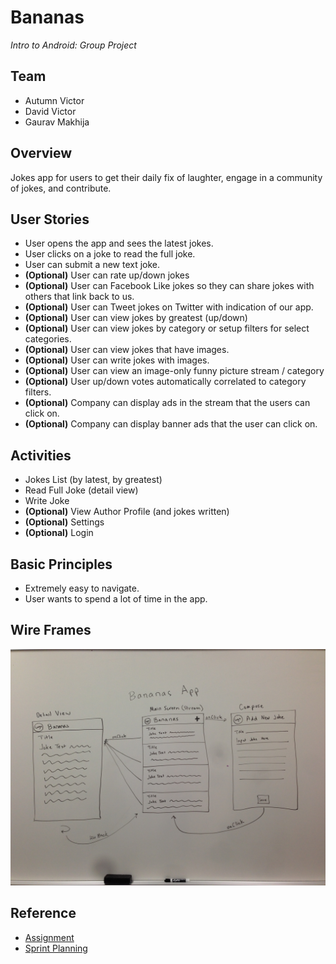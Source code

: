 # Bananas
<i>Intro to Android: Group Project</i>

## Team
- Autumn Victor
- David Victor
- Gaurav Makhija

## Overview
Jokes app for users to get their daily fix of laughter, engage in a community of jokes, and contribute.

## User Stories
 - User opens the app and sees the latest jokes.
 - User clicks on a joke to read the full joke.
 - User can submit a new text joke.
 - **(Optional)** User can rate up/down jokes
 - **(Optional)** User can Facebook Like jokes so they can share jokes with others that link back to us.
 - **(Optional)** User can Tweet jokes on Twitter with indication of our app.
 - **(Optional)** User can view jokes by greatest (up/down)
 - **(Optional)** User can view jokes by category or setup filters for select categories.
 - **(Optional)** User can view jokes that have images.
 - **(Optional)** User can write jokes with images.
 - **(Optional)** User can view an image-only funny picture stream / category
 - **(Optional)** User up/down votes automatically correlated to category filters.
 - **(Optional)** Company can display ads in the stream that the users can click on.
 - **(Optional)** Company can display banner ads that the user can click on.
 
## Activities
 - Jokes List (by latest, by greatest)
 - Read Full Joke (detail view)
 - Write Joke
 - **(Optional)** View Author Profile (and jokes written)
 - **(Optional)** Settings
 - **(Optional)** Login

## Basic Principles
 - Extremely easy to navigate.
 - User wants to spend a lot of time in the app.

## Wire Frames
![Wire Frames](bananas_wireframe.JPG "Wire Frames") 

## Reference
 - [Assignment](https://yahoo.jiveon.com/docs/DOC-3046)
 - [Sprint Planning](https://docs.google.com/a/yahoo-inc.com/document/d/1ovSyPseKw6-jMlB-czenkP4n8Nlbl3RjBsO89DFc7ks/edit)

